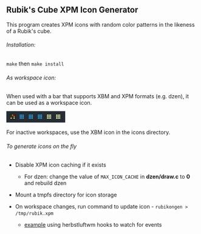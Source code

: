 ## Rubik's Cube XPM Icon Generator

This program creates XPM icons with random color patterns in the likeness of a Rubik's cube.

###### Installation:

`make` then `make install`

###### As workspace icon:

When used with a bar that supports XBM and XPM formats (e.g. dzen), it can be used as a workspace icon.

![Icons GIF](rubikon.gif)

For inactive workspaces, use the XBM icon in the icons directory.

###### To generate icons on the fly

- Disable XPM icon caching if it exists
  - For dzen: change the value of `MAX_ICON_CACHE` in **dzen/draw.c** to **0** and rebuild dzen

- Mount a tmpfs directory for icon storage

- On workspace changes, run command to update icon - `rubikongen > /tmp/rubik.xpm`
  - [example](https://) using herbstluftwm hooks to watch for events
